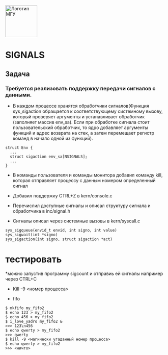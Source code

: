 <img src="https://static.tildacdn.com/tild3333-3362-4731-a261-323535333532/_.svg"  alt="Логотип МГУ" height="100" />

# SIGNALS

## Задача 
### Требуется реализовать поддержку передачи сигналов с данными. 




* В каждом процессе хранятся обработчики сигналов(Функция sys_sigaction обращается к соответствующему системному вызову, который проверяет аргументы и устанавливает обработчик (заполняет массив env_sa). Если при обработке сигнала стоит пользовательский обработчик, то ядро добавляет аргументы функций и адрес возврата на стек, а затем перемещает регистр команд в начало одной из функций).
```
struct Env {
  ...
  struct sigaction env_sa[NSIGNALS];
  ...
}
```


* В команды пользователя и команды монитора добавил команду kill, которая отправляет процессу с данным номером определенный сигнал


* Добавил поддержку CTRL+Z в kern/console.c

* Перечислил доступные сигналы и описал структуру сигнала и обработчика в inc/signal.h

* Сигналы описал через системные вызовы в kern/syscall.c

```
sys_sigqueue(envid_t envid, int signo, int value)
sys_sigwait(int *signo)
sys_sigaction(int signo, struct sigaction *act)
```

# тестировать 

*можно запустив программу sigcount и отправиь ей сигналы например через CTRL+C

* Kill -9 <номер процесса>

* fifo 
```
$ mkfifo my_fifo2
$ echo 123 > my_fifo2
$ echo 456 > my_fifo2
$ i_love_yadro my_fifo2 &
>>> 123\n456
$ echo qwerty > my_fifo2
>>> qwerty
$ kill -9 <магически угаданный номер процесса>
$ echo qwerty > my_fifo2
>>> <ничто>
```
